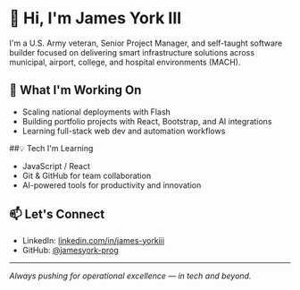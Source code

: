 # 👋 Hi, I'm James York III

I'm a U.S. Army veteran, Senior Project Manager, and self-taught software builder focused on delivering smart infrastructure solutions across municipal, airport, college, and hospital environments (MACH).

## 🚀 What I'm Working On
- Scaling national deployments with Flash
- Building portfolio projects with React, Bootstrap, and AI integrations
- Learning full-stack web dev and automation workflows

##💡 Tech I'm Learning
- JavaScript / React
- Git & GitHub for team collaboration
- AI-powered tools for productivity and innovation

## 📫 Let's Connect
- LinkedIn: [linkedin.com/in/james-yorkiii](https://www.linkedin.com/in/james-yorkiii)
- GitHub: [@jamesyork-prog](https://github.com/jamesyork-prog)

---

*Always pushing for operational excellence — in tech and beyond.*

